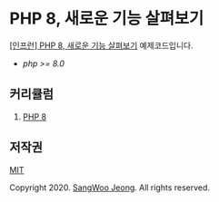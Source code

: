 # PHP 8, 새로운 기능 살펴보기

[[인프런] PHP 8, 새로운 기능 살펴보기](https://www.inflearn.com/course/php8-new-features) 예제코드입니다.

* *php >= 8.0*

## 커리큘럼

1. [PHP 8](https://github.com/php-courses-inflearn/php8-new-features/tree/master/ch1)

## 저작권

[MIT](https://github.com/php-courses-inflearn/php8-new-features/blob/master/LICENSE)

Copyright 2020. [SangWoo Jeong](https://github.com/pronist). All rights reserved.
